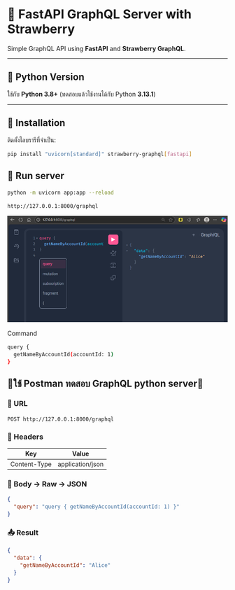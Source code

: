 # 🚀 FastAPI GraphQL Server with Strawberry

Simple GraphQL API using **FastAPI** and **Strawberry GraphQL**.

---

## 🐍 Python Version

ใช้กับ **Python 3.8+**
(ทดสอบแล้วใช้งานได้กับ Python **3.13.1**)

---

## 🧰 Installation

ติดตั้งไลบรารีที่จำเป็น:

```bash
pip install "uvicorn[standard]" strawberry-graphql[fastapi]
```

## 🧰 Run server

```bash
python -m uvicorn app:app --reload
```

```bash
http://127.0.0.1:8000/graphql
```

![1747733384828](image/Read/1747733384828.png)

Command

```bash
query {
  getNameByAccountId(accountId: 1)
}
```

## 📮ใช้ Postman ทดสอบ GraphQL python server📮

### 🔗 URL

```
POST http://127.0.0.1:8000/graphql
```

### 🔧 Headers

| Key          | Value            |
| ------------ | ---------------- |
| Content-Type | application/json |

### 🧾 Body → Raw → JSON

```json
{
  "query": "query { getNameByAccountId(accountId: 1) }"
}
```

### 📤 Result

```json
{
  "data": {
    "getNameByAccountId": "Alice"
  }
}
```
